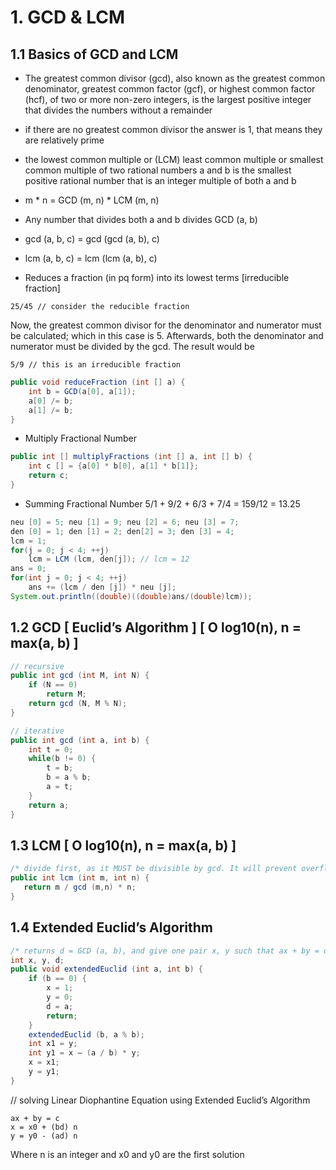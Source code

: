 # 1. GCD & LCM
## 1.1 Basics of GCD and LCM
+ The greatest common divisor (gcd), also known as the greatest common denominator, greatest common factor (gcf), or highest common factor (hcf), of two or more non-zero integers, is the largest positive integer that divides the numbers without a remainder
+ if there are no greatest common divisor the answer is 1, that means they are relatively prime
+ the lowest common multiple or (LCM) least common multiple or smallest common multiple of two rational numbers a and b is the smallest positive rational number that is an integer multiple of both a and b

+ m * n = GCD (m, n) * LCM (m, n)
+ Any number that divides both a and b divides GCD (a, b)
+ gcd (a, b, c) = gcd (gcd (a, b), c)
+ lcm (a, b, c) = lcm (lcm (a, b), c)
+ Reduces a fraction (in pq form) into its lowest terms [irreducible fraction]
```
25/45 // consider the reducible fraction
```

Now, the greatest common divisor for the denominator and numerator must be calculated; which in this case is 5. Afterwards, both the denominator and numerator must be divided by the gcd. The result would be
```
5/9 // this is an irreducible fraction
```
```java
public void reduceFraction (int [] a) {
    int b = GCD(a[0], a[1]);
    a[0] /= b;
    a[1] /= b;
} 
```
+ Multiply Fractional Number
```java
public int [] multiplyFractions (int [] a, int [] b) {
	int c [] = {a[0] * b[0], a[1] * b[1]};
	return c;
} 
```
+ Summing Fractional Number
5/1 + 9/2 + 6/3 + 7/4 = 159/12 = 13.25

```java
neu [0] = 5; neu [1] = 9; neu [2] = 6; neu [3] = 7;
den [0] = 1; den [1] = 2; den[2] = 3; den [3] = 4;
lcm = 1;
for(j = 0; j < 4; ++j)
    lcm = LCM (lcm, den[j]); // lcm = 12
ans = 0;
for(int j = 0; j < 4; ++j)
    ans += (lcm / den [j]) * neu [j]; 
System.out.println((double)((double)ans/(double)lcm)); 
```

## 1.2 GCD [ Euclid’s Algorithm ] [ O log10(n), n = max(a, b) ]
```java
// recursive
public int gcd (int M, int N) {
    if (N == 0) 
	    return M; 
    return gcd (N, M % N); 
}
```

```java
// iterative
public int gcd (int a, int b) {
    int t = 0;
    while(b != 0) {
        t = b;
        b = a % b;
        a = t;
    }
    return a;
}
```

## 1.3 LCM [ O log10(n), n = max(a, b) ]
```java
/* divide first, as it MUST be divisible by gcd. It will prevent overflow, if any */
public int lcm (int m, int n) {
   return m / gcd (m,n) * n;
}
```

## 1.4 Extended Euclid’s Algorithm
```java
/* returns d = GCD (a, b), and give one pair x, y such that ax + by = d */
int x, y, d;
public void extendedEuclid (int a, int b) {
    if (b == 0) {
        x = 1;
        y = 0;
        d = a;
        return;
    }
    extendedEuclid (b, a % b);
    int x1 = y;
    int y1 = x – (a / b) * y;
    x = x1;
    y = y1;
}
```
// solving Linear Diophantine Equation using Extended Euclid’s Algorithm
```
ax + by = c
x = x0 + (bd) n
y = y0 - (ad) n
```
Where n is an integer and x0 and y0 are the first solution
